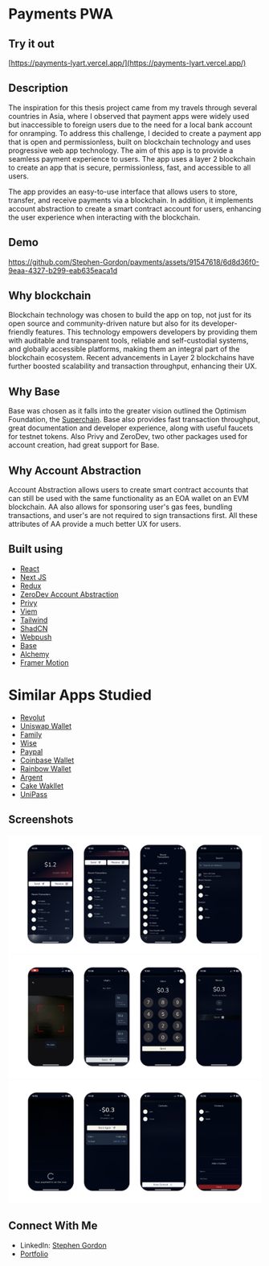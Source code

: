 # Payments PWA

## Try it out
[https://payments-lyart.vercel.app/](https://payments-lyart.vercel.app/)

## Description
The inspiration for this thesis project came from my travels through several countries in Asia, where I observed that payment apps were widely used but inaccessible to foreign users due to the need for a local bank account for onramping. To address this challenge, I decided to create a payment app that is open and permissionless, built on blockchain technology and uses progressive web app technology. The aim of this app is to provide a seamless payment experience to users. The app uses a layer 2 blockchain to create an app that is secure, permissionless, fast, and accessible to all users. 

The app provides an easy-to-use interface that allows users to store, transfer, and receive payments via a blockchain. In addition, it implements account abstraction to create a smart contract account for users, enhancing the user experience when interacting with the blockchain.

## Demo 
https://github.com/Stephen-Gordon/payments/assets/91547618/6d8d36f0-9eaa-4327-b299-eab635eaca1d


## Why blockchain
Blockchain technology was chosen to build the app on top, not just for its open source and community-driven nature but also for its developer-friendly features. This technology empowers developers by providing them with auditable and transparent tools, reliable and self-custodial systems, and globally accessible platforms, making them an integral part of the blockchain ecosystem. Recent advancements in Layer 2 blockchains have further boosted scalability and transaction throughput, enhancing their UX.

## Why Base
Base was chosen as it falls into the greater vision outlined the Optimism Foundation, the [Superchain](https://docs.optimism.io/stack/explainer/). Base also provides fast transaction throughput, great documentation and developer experience, along with useful faucets for testnet tokens. Also Privy and ZeroDev, two other packages used for account creation, had great support for Base.

## Why Account Abstraction 
Account Abstraction allows users to create smart contract accounts that can still be used with the same functionality as an EOA wallet on an EVM blockchain. AA also allows for sponsoring user's gas fees, bundling transactions, and user's are not required to sign transactions first. All these attributes of AA provide a much better UX for users.


## Built using
- [React](https://react.dev/)
- [Next JS](https://nextjs.org/)
- [Redux](https://redux.js.org/)
- [ZeroDev Account Abstraction](https://zerodev.app/)
- [Privy](https://www.privy.io/)
- [Viem](https://viem.sh/)
- [Tailwind](https://tailwindcss.com/)
- [ShadCN](https://ui.shadcn.com/)
- [Webpush](https://github.com/web-push-libs/web-push)
- [Base](https://www.base.org/)
- [Alchemy](https://www.alchemy.com/)
- [Framer Motion](https://www.framer.com/motion/)


# Similar Apps Studied 
- [Revolut](https://www.revolut.com/)
- [Uniswap Wallet](https://wallet.uniswap.org/)
- [Family](https://family.co/)
- [Wise](https://wise.com/)
- [Paypal](https://www.paypal.com/)
- [Coinbase Wallet](https://www.coinbase.com/wallet)
- [Rainbow Wallet](https://rainbow.me/)
- [Argent](https://www.argent.xyz/)
- [Cake Wakllet](https://cakewallet.com/)
- [UniPass](https://unipass.id/)


## Screenshots

<div align="center">
  <img src="./src/app/assets/screenshots/1.png"/>
</div>

<div align="center">
  <img src="./src/app/assets/screenshots/2.png"/>
</div>

<div align="center">
  <img src="./src/app/assets/screenshots/3.png"/>
</div>

## Connect With Me

- LinkedIn: [Stephen Gordon](https://www.linkedin.com/in/ste-gordon/)
- [Portfolio](https://www.stephengordon.ie)
